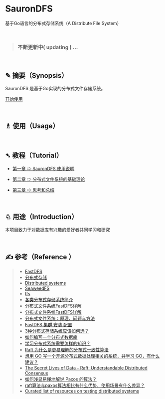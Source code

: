 # SauronDFS
基于Go语言的分布式存储系统（A Distribute File System）

<br>

> ### 不断更新中( updating ) ...

<br>


## ✎ 摘要（Synopsis）

SauronDFS 是基于Go实现的分布式文件存储系统。


[开始使用](#article-usage)

<br>


## <span id="article-usage">♗ 使用（Usage）</span>

<br>


## ➴ 教程（Tutorial）

- [第一章 ⇨ SauronDFS 使用说明](https://github.com/Lvsi-China/SauronDFS/blob/master/docs/README.chapter1.md)

- [第二章 ⇨ 分布式文件系统的基础理论](https://github.com/Lvsi-China/SauronDFS/blob/master/docs/README.chapter2.md)

- [第三章 ⇨ 思考和总结](https://github.com/Lvsi-China/SauronDFS/blob/master/docs/README.chapter3.md)

<br>


## ♘ 用途（Introduction）
本项目致力于对数据库有兴趣的爱好者共同学习和研究

<br>



## ✍ 参考（Reference ）
> * [FastDFS](https://www.jianshu.com/p/1c71ae024e5e)
> * [分布式存储](https://www.cnblogs.com/glacierh/category/835705.html)
> * [Distributed systems](http://book.mixu.net/distsys/)
> * [SeaweedFS](https://github.com/chrislusf/seaweedfs)
> * [tfs](https://github.com/alibaba/tfs)
> * [各类分布式存储系统简介](https://blog.csdn.net/wendowswd/article/details/78319323)
> * [分布式文件系统FastDFS详解](http://www.ityouknow.com/fastdfs/2018/01/06/distributed-file-system-fastdfs.html)
> *	[分布式文件系统FastDFS详解](https://juejin.im/post/5a51ff8df265da3e347b14e4)
> * [分布式文件系统：原理、问题与方法](https://blog.csdn.net/it_yuan/article/details/8980849)
> * [FastDFS 集群 安装 配置](http://www.ityouknow.com/fastdfs/2017/10/10/cluster-building-fastdfs.html)
> * [3种分布式存储系统应该如何选？](https://blog.csdn.net/dashenghuahua/article/details/52668327)
> * [如何编写一个分布式数据库](https://studygolang.com/articles/4860)
> * [学习分布式系统需要怎样的知识？](https://www.zhihu.com/question/23645117/answer/124708083)
> * [Raft 为什么是更易理解的分布式一致性算法](https://www.cnblogs.com/mindwind/p/5231986.html)
> * [想用 GO 写一个开源分布式数据处理相关的系统，并学习 GO，有什么建议？](https://www.zhihu.com/question/36947537)
> * [The Secret Lives of Data - Raft: Understandable Distributed Consensus](http://thesecretlivesofdata.com/raft/)
> * [如何浅显易懂地解说 Paxos 的算法？](https://www.zhihu.com/question/19787937)
> * [raft算法与paxos算法相比有什么优势，使用场景有什么差异？](https://www.zhihu.com/question/36648084)
> * [Curated list of resources on testing distributed systems](https://github.com/asatarin/testing-distributed-systems)



